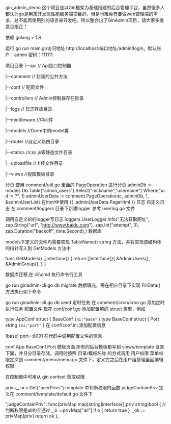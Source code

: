 gin_admin_demo
这个项目是以Gin框架为基础搭建的后台管理平台，虽然很多人都认为go是用来开发高性能服务端项目的，但是也难免有要做web管理端的需求，总不能再使用别的语言来开发吧。所以整合出了GinAdmin项目，请大家多提意见指正！


依赖
golang > 1.8


运行 go run main.go访问地址 http://localhost:端口地址/admin/login。默认账户：admin 密码：111111

项目目录
|--api  // Api接口控制器

|--comment // 封装的公共方法

|--conf // 配置文件

|--controllers // Admin控制器存在目录

|--logs // 日志存放目录

|--middleware //中间件

|--models //Gorm中的model类

|--router //自定义路由目录

|--statics //css js等静态文件目录

|--uploadfile //上传文件目录

|--views //视图模板目录

分页
使用 comment/util.go 里面的 PageOperation 进行分页
adminDb := models.Db.Table("admin_users").Select("nickname","username").Where("uid != ?", 1)
adminUserData := comment.PageOperation(c, adminDb, 1, &adminUserList)
在html中使用
{{ .adminUserData.PageHtml }}
日志
自定义日志 在 comment/loggers 目录下新建logger
参考 userlog.go 文件

调用自定义的的logger写日志
loggers.UserLogger.Info("无法获取网址",
zap.String("url", "http://www.baidu.com"),
zap.Int("attempt", 3),
zap.Duration("backoff", time.Second),)
数据库

models下定义的文件均需要实现 TableName() string 方法，并将实现该结构体的指针写入到 GetModels 方法中

func GetModels() []interface{} {
	return []interface{}{
		&AdminUsers{},
		&AdminGroup{},
	}
}

数据库迁移,在 cli\cmd 执行命令行工具

go run ginadmin-cli.go db migrate
数据填充，需在相应目录下实现 FillData() 方法执行如下命令

go run ginadmin-cli.go db seed
定时任务
在 comment/cron/cron.go 添加定时执行任务
配置文件
现在 conf/conf.go 添加配置项的 struct 类型，例如

type AppConf struct {
	BaseConf `ini:"base"`
}
type BaseConf struct {
	Port string `ini:"port"`
}
在 conf/conf.ini 添加配置信息

[base]
port=:8091
在代码中调用配置文件的信息

conf.App.BaseConf.Port
模板页面
所有的后台模板都写到 views/template 目录下面，并且分目录存储，调用时按照 目录/模板名称 的方式调用
用户权限
菜单权限定义到 comment/menu/menu.go 文件下，定义完之后在用户组管理里面编辑权限

在控制器中可用从 gin.context 获取权限

privs,_ := c.Get("userPrivs")
template 中判断权限的函数 judgeContainPriv 定义在 comment/template/default.go 文件下

"judgeContainPriv": func(privMap map[string]interface{},priv string)bool {
	//判断权限是all的全通过
	_,o :=privMap["all"]
	if o {
		return true
	}
	_,ok := privMap[priv]
	return ok
},
